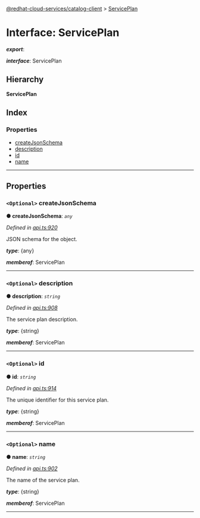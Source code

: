 [@redhat-cloud-services/catalog-client](../README.md) > [ServicePlan](../interfaces/serviceplan.md)

# Interface: ServicePlan

*__export__*: 

*__interface__*: ServicePlan

## Hierarchy

**ServicePlan**

## Index

### Properties

* [createJsonSchema](serviceplan.md#createjsonschema)
* [description](serviceplan.md#description)
* [id](serviceplan.md#id)
* [name](serviceplan.md#name)

---

## Properties

<a id="createjsonschema"></a>

### `<Optional>` createJsonSchema

**● createJsonSchema**: *`any`*

*Defined in [api.ts:920](https://github.com/RedHatInsights/javascript-clients/blob/master/packages/catalog/api.ts#L920)*

JSON schema for the object.

*__type__*: {any}

*__memberof__*: ServicePlan

___
<a id="description"></a>

### `<Optional>` description

**● description**: *`string`*

*Defined in [api.ts:908](https://github.com/RedHatInsights/javascript-clients/blob/master/packages/catalog/api.ts#L908)*

The service plan description.

*__type__*: {string}

*__memberof__*: ServicePlan

___
<a id="id"></a>

### `<Optional>` id

**● id**: *`string`*

*Defined in [api.ts:914](https://github.com/RedHatInsights/javascript-clients/blob/master/packages/catalog/api.ts#L914)*

The unique identifier for this service plan.

*__type__*: {string}

*__memberof__*: ServicePlan

___
<a id="name"></a>

### `<Optional>` name

**● name**: *`string`*

*Defined in [api.ts:902](https://github.com/RedHatInsights/javascript-clients/blob/master/packages/catalog/api.ts#L902)*

The name of the service plan.

*__type__*: {string}

*__memberof__*: ServicePlan

___

